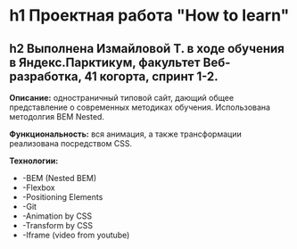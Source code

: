 # h1 Проектная работа "How to learn"
## h2 Выполнена Измайловой Т. в ходе обучения в Яндекс.Парктикум, факультет Веб-разработка, 41 когорта, спринт 1-2.
**Описание:** одностраничный типовой сайт, дающий общее представление о современных методиках обучения. Использована методолгия BEM Nested.

**Функциональность:** вся анимация, а также трансформации реализована посредством CSS.

**Технологии:**
* -BEM (Nested BEM)
* -Flexbox
* -Positioning Elements
* -Git
* -Animation by CSS
* -Transform by CSS
* -Iframe (video from youtube)


